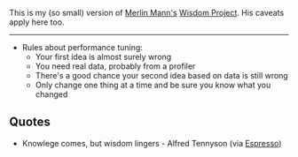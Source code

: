 This is my (so small) version of 
[Merlin Mann's](http://hotdogsladies.omg.lol/)
[Wisdom Project](https://github.com/merlinmann/wisdom/blob/master/wisdom.md).
His caveats apply here too.

---

- Rules about performance tuning:
  - Your first idea is almost surely wrong
  - You need real data, probably from a profiler
  - There's a good chance your second idea based on data is still wrong
  - Only change one thing at a time and be sure you know what you changed

## Quotes
- Knowlege comes, but wisdom lingers - Alfred Tennyson 
(via [Espresso](https://myaccount.economist.com/s/article/what-is-the-economist-espresso))
